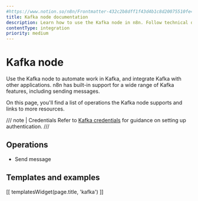 ```yaml
---
#https://www.notion.so/n8n/Frontmatter-432c2b8dff1f43d4b1c8d20075510fe4
title: Kafka node documentation
description: Learn how to use the Kafka node in n8n. Follow technical documentation to integrate Kafka node into your workflows.
contentType: integration
priority: medium
---
```


# Kafka node

Use the Kafka node to automate work in Kafka, and integrate Kafka with other applications. n8n has built-in support for a wide range of Kafka features, including sending messages. 

On this page, you'll find a list of operations the Kafka node supports and links to more resources.

/// note | Credentials
Refer to [Kafka credentials](/integrations/builtin/credentials/kafka/) for guidance on setting up authentication. 
///

## Operations

- Send message

## Templates and examples

<!-- see https://www.notion.so/n8n/Pull-in-templates-for-the-integrations-pages-37c716837b804d30a33b47475f6e3780 -->
[[ templatesWidget(page.title, 'kafka') ]]
